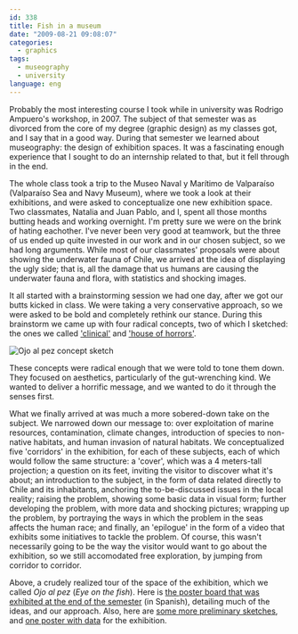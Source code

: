 ```yaml
---
id: 338
title: Fish in a museum
date: "2009-08-21 09:08:07"
categories:
  - graphics
tags:
  - museography
  - university
language: eng
---
```


Probably the most interesting course I took while in university was Rodrigo Ampuero's workshop, in 2007. The subject of that semester was as divorced from the core of my degree (graphic design) as my classes got, and I say that in a good way. During that semester we learned about museography: the design of exhibition spaces. It was a fascinating enough experience that I sought to do an internship related to that, but it fell through in the end.

The whole class took a trip to the Museo Naval y Marítimo de Valparaíso (Valparaíso Sea and Navy Museum), where we took a look at their exhibitions, and were asked to conceptualize one new exhibition space. Two classmates, Natalia and Juan Pablo, and I, spent all those months butting heads and working overnight. I'm pretty sure we were on the brink of hating eachother. I've never been very good at teamwork, but the three of us ended up quite invested in our work and in our chosen subject, so we had long arguments. While most of our classmates' proposals were about showing the underwater fauna of Chile, we arrived at the idea of displaying the ugly side; that is, all the damage that us humans are causing the underwater fauna and flora, with statistics and shocking images.

It all started with a brainstorming session we had one day, after we got our butts kicked in class. We were taking a very conservative approach, so we were asked to be bold and completely rethink our stance. During this brainstorm we came up with four radical concepts, two of which I sketched: the ones we called ['clinical'](//piclog.agj.cl/index.php?showimage=58) and ['house of horrors'](//piclog.agj.cl/index.php?showimage=59).

![Ojo al pez concept sketch](/files/2009/08-fish-in-a-museum/ojoalpezsketch.jpg "Ojo al pez concept sketch")

<!-- more -->These concepts were radical enough that we were told to tone them down. They focused on aesthetics, particularly of the gut-wrenching kind. We wanted to deliver a horrific message, and we wanted to do it through the senses first.

What we finally arrived at was much a more sobered-down take on the subject. We narrowed down our message to: over exploitation of marine resources, contamination, climate changes, introduction of species to non-native habitats, and human invasion of natural habitats. We conceptualized five 'corridors' in the exhibition, for each of these subjects, each of which would follow the same structure: a 'cover', which was a 4 meters-tall projection; a question on its feet, inviting the visitor to discover what it's about; an introduction to the subject, in the form of data related directly to Chile and its inhabitants, anchoring the to-be-discussed issues in the local reality; raising the problem, showing some basic data in visual form; further developing the problem, with more data and shocking pictures; wrapping up the problem, by portraying the ways in which the problem in the seas affects the human race; and finally, an 'epilogue' in the form of a video that exhibits some initiatives to tackle the problem. Of course, this wasn't necessarily going to be the way the visitor would want to go about the exhibition, so we still accomodated free exploration, by jumping from corridor to corridor.

<video-embed service="vimeo" id="1261075" width="500" height="377" />

Above, a crudely realized tour of the space of the exhibition, which we called _Ojo al pez_ (_Eye on the fish_). Here is [the poster board that was exhibited at the end of the semester](//piclog.agj.cl/index.php?showimage=56) (in Spanish), detailing much of the ideas, and our approach. Also, here are [some more preliminary sketches](//piclog.agj.cl/index.php?showimage=60), and [one poster with data](//piclog.agj.cl/index.php?showimage=57) for the exhibition.
